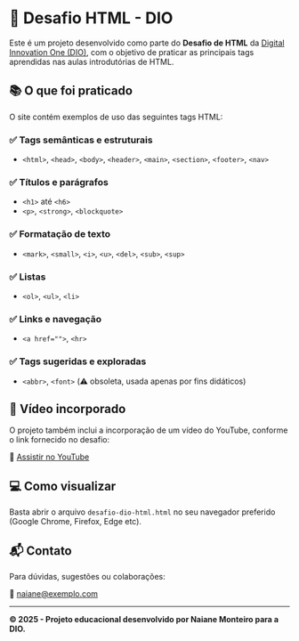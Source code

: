 # 🚀 Desafio HTML - DIO

Este é um projeto desenvolvido como parte do **Desafio de HTML** da [Digital Innovation One (DIO)](https://dio.me), com o objetivo de praticar as principais tags aprendidas nas aulas introdutórias de HTML.

## 📚 O que foi praticado

O site contém exemplos de uso das seguintes tags HTML:

### ✅ Tags semânticas e estruturais
- `<html>`, `<head>`, `<body>`, `<header>`, `<main>`, `<section>`, `<footer>`, `<nav>`

### ✅ Títulos e parágrafos
- `<h1>` até `<h6>`
- `<p>`, `<strong>`, `<blockquote>`

### ✅ Formatação de texto
- `<mark>`, `<small>`, `<i>`, `<u>`, `<del>`, `<sub>`, `<sup>`

### ✅ Listas
- `<ol>`, `<ul>`, `<li>`

### ✅ Links e navegação
- `<a href="">`, `<hr>`

### ✅ Tags sugeridas e exploradas
- `<abbr>`, `<font>` (⚠️ obsoleta, usada apenas por fins didáticos)

## 🎥 Vídeo incorporado

O projeto também inclui a incorporação de um vídeo do YouTube, conforme o link fornecido no desafio:

🔗 [Assistir no YouTube](https://www.youtube.com/watch?v=6AffL0jAE_8)

## 💻 Como visualizar

Basta abrir o arquivo `desafio-dio-html.html` no seu navegador preferido (Google Chrome, Firefox, Edge etc).

## 📬 Contato

Para dúvidas, sugestões ou colaborações:

📧 naiane@exemplo.com

---

**© 2025 - Projeto educacional desenvolvido por Naiane Monteiro para a DIO.**